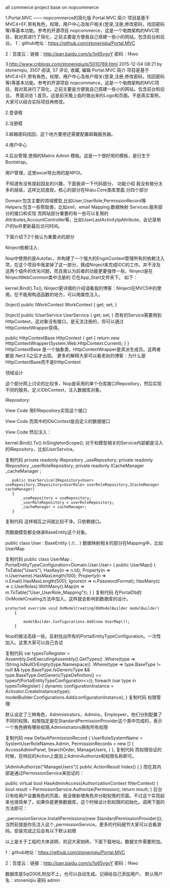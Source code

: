 all commerce project base on nopcommerce

1.Portal.MVC —— nopcommerce的简化版
Portal.MVC 简介
项目是基于MVC4+EF,带有角色，权限，用户中心及账户相关(登录,注册,修改密码，找回密码等)等基本功能。参考的开源项目 nopcommerce，这是一个电商架构的MVC项目，我对其进行了简化，之前主要是方便我自己搭建一些小的网站。包含前台和后台。
 1：github地址：https://github.com/stoneniqiu/Portal.MVC 

 2：百度云：链接：http://pan.baidu.com/s/1o65vgyY 密码：f4wo
 
 3.http://www.cnblogs.com/stoneniqiu/p/5010769.html
 2015-12-04 08:21 by stoneniqiu, 3507 阅读, 57 评论, 收藏, 编辑
Portal.MVC 简介
项目是基于MVC4+EF,带有角色，权限，用户中心及账户相关(登录,注册,修改密码，找回密码等)等基本功能。参考的开源项目 nopcommerce，这是一个电商架构的MVC项目，我对其进行了简化，之前主要是方便我自己搭建一些小的网站。包含前台和后台。
界面浏览
1.首页。这是前天晚上临时做出来的Logo和页面。不是真实案例，大家可以结合实际项目再修改。

2.登录框

2.注册框

3.邮箱密码找回，这个地方要用还需要配置邮箱服务器。

4.用户中心

 4.后台管理,使用的Matrix Admin 模板。这是一个很好用的模板，是衍生于Bootstrap。
 
 用户管理，这里excel导出用的是NPOI。
 
 不知道有没有提起园友的兴趣，下面我讲一下代码部分。
功能介绍
我没有做分太多的层级，这样比较直观，核心的部分在Niqiu.Core类库里面.分四个部分
 
Domain:包含主要的领域模型,比如User,UserRole,PermissionRecord等
Helpers:包含一些帮助类，比如xml，email
Mapping:数据映射
Services:服务部分的接口和实现
而网站部分重要的有一些可以复用的Attributes,AccountController等，比如UserLastActivityIpAttribute，会记录用户的Ip并更新最后访问时间。

下面介绍下2个我认为重要点的部分

Ninject依赖注入:

Nop中使用的是Autofac，并构建了一个强大的EnginContext管理所有的依赖注入项，在这个项目中我拿掉了这一部分，换成Ninject来完成IOC的工作。并不涉及这两个组件的优劣问题，而且我认为前者的功能更要强悍一些。Ninject是在NinjectWebCommon类中注册的.它在App_Start文件夹下。 如下：

kernel.Bind<IPermissionservice>().To<Permissionservice>();
Ninject更详细的介绍请看我的博客：Ninject在MVC5中的使用。在不能用构造函数的地方，可以用属性注入。

  [Inject]
   public IWorkContext WorkContext { get; set; }

  [Inject]
  public IUserService UserService { get; set; }
而有的Service需要用到HttpContext，这对象没有接口，是无法注册的，但可以通过HttpContextWrapper获得。

 public HttpContextBase HttpContext
        {
            get { return new HttpContextWrapper(System.Web.HttpContext.Current); }
        }
HttpContextBase 是一个抽象类，HttpContextWrapper是其派生成员。这两者都是.Net3.5之后才出现。
更多的解释大家可以看老赵的博客：为什么是HttpContextBase而不是IHttpContext

领域设计

 这个部分网上讨论的比较多，Nop是采用的单个仓库接口IRepository<T>，然后实现不同的服务。定义IDbContext，注入数据库对象。

 IRepository<T>:

 View Code
用EfRepository<T>实现这个接口

 View Code
而其中的IDbContext是自定义的数据接口

 View Code
然后注入：

  kernel.Bind<IDbContext>().To<PortalDb>().InSingletonScope();
对于和模型相关的Service内部都是注入的IRepository<T>，比如UserService。

复制代码
      private readonly IRepository<User> _useRepository;
       private readonly IRepository<UserRole> _userRoleRepository;
       private readonly  ICacheManager _cacheManager ;

       public UserService(IRepository<User> useRepository,IRepository<UserRole> userRoleRepository,ICacheManager cacheManager)
       {
           _useRepository = useRepository;
           _userRoleRepository = userRoleRepository;
           _cacheManager = cacheManager;
       }
复制代码
这样相互之间就比较干净。只依赖接口。

而数据模型都会继承BaseEntity这个对象。

 public class User : BaseEntity
    {
  //...
   }
数据映射相关的部分在Mapping中，比如UserMap

复制代码
 public class UserMap : PortalEntityTypeConfiguration<Domain.User.User>
    {
        public UserMap()
        {
            ToTable("Users");
            HasKey(n => n.Id);
            Property(n => n.Username).HasMaxLength(100);
            Property(n => n.Email).HasMaxLength(500);
            Ignore(n => n.PasswordFormat);
            HasMany(c => c.UserRoles).WithMany().Map(m => m.ToTable("User_UserRole_Mapping"));
        }
    }
复制代码
在PortalDb的OnModelCreating方法中加入。这样就会影响到数据库的设计。

    protected override void OnModelCreating(DbModelBuilder modelBuilder)
        {
     
            modelBuilder.Configurations.Add(new UserMap());
        }
Nop的做法高级一些。反射找出所有的PortalEntityTypeConfiguration。一次性加入。这里大家可以自己去试

复制代码
  var typesToRegister = Assembly.GetExecutingAssembly().GetTypes()
            .Where(type => !String.IsNullOrEmpty(type.Namespace))
            .Where(type => type.BaseType != null && type.BaseType.IsGenericType &&
                type.BaseType.GetGenericTypeDefinition() == typeof(PortalEntityTypeConfiguration<>));
            foreach (var type in typesToRegister)
            {
                dynamic configurationInstance = Activator.CreateInstance(type);
                modelBuilder.Configurations.Add(configurationInstance);
            }
复制代码
权限管理:

默认设定了三种角色，Administrators，Admins，Employeer，他们分别配置了不同的权限，权限指定是在StandardPermissionProvider这个类中完成的，表示一个角色拥有哪些权限,Administrators拥有所有权限

复制代码
new DefaultPermissionRecord
      {
        UserRoleSystemName   = SystemUserRoleNames.Admin,
        PermissionRecords = new []
         {
            AccessAdminPanel,
            SearchOrder,
            ManageUsers,
          }
       },
复制代码
而权限验证的时候，在响应的Action上面加上AdminAuthorize和权限名称即可。

 [AdminAuthorize("ManageUsers")]
   public ActionResult Index()
    {
    }
而在其内部是通过PermissionService来验证的：

 public virtual bool HasAdminAccess(AuthorizationContext filterContext)
        {
            bool result = PermissionService.Authorize(Permission);
            return result;
        }
后台只有给用户设置角色的页面，我没做新增角色并分配权限的页面。不过这个实现起来也很简单了。如果你是更换数据库，这个时候设计到权限的初始化。调用下面的方法即可：

_permissionService.InstallPermissions(new StandardPermissionProvider());
当然前提是你先注入这个_permissionService。更多的代码细节大家可以去看源码。安装完成之后会有以下默认权限



 以上是关于工程的大体说明，欢迎大家拍砖。下面下载地址。数据文件需要附加。

 1：github地址：https://github.com/stoneniqiu/Portal.MVC 

 2：百度云：链接：http://pan.baidu.com/s/1o65vgyY 密码：f4wo

 数据库是Sql2008,附加不上，也可以自动生成。记得给自己添加用户。 默认用户名：stoneniqiu 密码 admin

